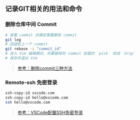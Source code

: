## 记录GIT相关的用法和命令

### 删除仓库中间 Commit

```bash
# 查看 commit 并确定需要删除 commit
git log
# 回退到上一个 commit
git rebase -i "commit_id"
# 进入 Vim 编辑模式，将要删除的 commit 前面的 `pick` 改成 `drop`
# 保存并退出 Vim
```

> [参考：删除commit三种方法](https://blog.csdn.net/qq_34977392/article/details/110817621)

### Remote-ssh 免密登录

```bash
ssh-copy-id vscode.com
ssh-copy-id hello@vscode.com
ssh hello@vscode.com
```

> [参考：VSCode配置SSH免密登录](https://juejin.cn/post/7023042621295558692)